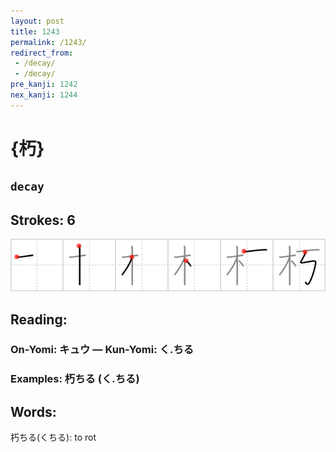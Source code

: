 ```yaml
---
layout: post
title: 1243
permalink: /1243/
redirect_from:
 - /decay/
 - /decay/
pre_kanji: 1242
nex_kanji: 1244
---
```


# {朽}

## `decay`

## Strokes: 6

<div class="stroke"><img src="../images/E69CBD.png" /></div>

## Reading:

### On-Yomi: キュウ &mdash; Kun-Yomi: く.ちる

### Examples: 朽ちる (く.ちる)

## Words:

朽ちる(くちる): to rot
